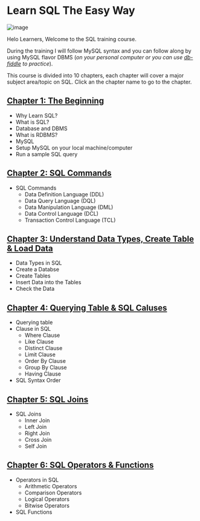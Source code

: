 # Learn SQL The Easy Way

![image](https://user-images.githubusercontent.com/67796162/155576166-f986f606-b7aa-4134-bba0-4bb26cbfab23.png)

Helo Learners, Welcome to the SQL training course.

During the training I will follow MySQL syntax and you can follow along by using MySQL flavor DBMS (*on your personal computer or you can use [db-fiddle](https://www.db-fiddle.com/) to practice*).

This course is divided into 10 chapters, each chapter will cover a major subject area/topic on SQL. Click an the chapter name to go to the chapter.

## [Chapter 1: The Beginning](https://github.com/cbpspratap/SQLTraining/tree/main/Chapter%201)
- Why Learn SQL?
- What is SQL?
- Database and DBMS
- What is RDBMS?
- MySQL
- Setup MySQL on your local machine/computer
- Run a sample SQL query

## [Chapter 2: SQL Commands](https://github.com/cbpspratap/SQLTraining/blob/main/Chapter%202)
- SQL Commands
  - Data Definition Language (DDL)
  - Data Query Language (DQL)
  - Data Manipulation Language (DML)
  - Data Control Language (DCL)
  - Transaction Control Language (TCL)

## [Chapter 3: Understand Data Types, Create Table & Load Data](https://github.com/cbpspratap/SQLTraining/tree/main/Chapter%203)
- Data Types in SQL
- Create a Databse
- Create Tables
- Insert Data into the Tables
- Check the Data

## [Chapter 4: Querying Table & SQL Caluses](https://github.com/cbpspratap/SQLTraining/tree/main/Chapter%204)
- Querying table 
- Clause in SQL 
  - Where Clause
  - Like Clause
  - Distinct Clause
  - Limit Clause
  - Order By Clause
  - Group By Clause
  - Having Clause
- SQL Syntax Order

## [Chapter 5: SQL Joins](https://github.com/cbpspratap/SQLTraining/tree/main/Chapter%205)
- SQL Joins
  - Inner Join
  - Left Join
  - Right Join
  - Cross Join
  - Self Join

## [Chapter 6: SQL Operators & Functions](https://github.com/cbpspratap/SQLTraining/tree/main/Chapter%205)
- Operators in SQL
  - Arithmetic Operators
  - Comparison Operators
  - Logical Operators
  - Bitwise Operators
- SQL Functions



